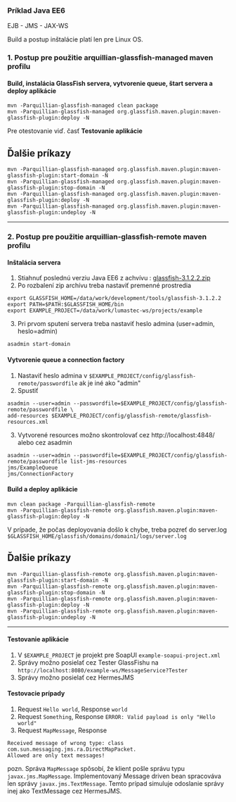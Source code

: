 ### Príklad Java EE6
EJB - JMS - JAX-WS

Build a postup inštalácie platí len pre Linux OS.

### 1. Postup pre použitie arquillian-glassfish-managed maven profilu
#### Build, instalácia GlassFish servera, vytvorenie queue, štart servera a deploy aplikácie
```
mvn -Parquillian-glassfish-managed clean package
mvn -Parquillian-glassfish-managed org.glassfish.maven.plugin:maven-glassfish-plugin:deploy -N
```
Pre otestovanie viď. časť **Testovanie aplikácie**

Ďalšie príkazy
--------------
```
mvn -Parquillian-glassfish-managed org.glassfish.maven.plugin:maven-glassfish-plugin:start-domain -N
mvn -Parquillian-glassfish-managed org.glassfish.maven.plugin:maven-glassfish-plugin:stop-domain -N
mvn -Parquillian-glassfish-managed org.glassfish.maven.plugin:maven-glassfish-plugin:deploy -N
mvn -Parquillian-glassfish-managed org.glassfish.maven.plugin:maven-glassfish-plugin:undeploy -N
```
----

### 2. Postup pre použitie arquillian-glassfish-remote maven profilu

#### Inštalácia servera
1. Stiahnuť poslednú verziu Java EE6 z achvívu : [glassfish-3.1.2.2.zip](http://download.java.net/glassfish/3.1.2.2/release/glassfish-3.1.2.2.zip)
2. Po rozbalení zip archívu treba nastaviť premenné prostredia
```
export GLASSFISH_HOME=/data/work/development/tools/glassfish-3.1.2.2
export PATH=$PATH:$GLASSFISH_HOME/bin
export EXAMPLE_PROJECT=/data/work/lumastec-ws/projects/example
```

3. Pri prvom sputení servera treba nastaviť heslo admina (user=admin, heslo=admin)
```
asadmin start-domain
```

#### Vytvorenie queue a connection factory
1. Nastaviť heslo admina v `$EXAMPLE_PROJECT/config/glassfish-remote/passwordfile` ak je iné ako "admin"
2. Spustiť
```
asadmin --user=admin --passwordfile=$EXAMPLE_PROJECT/config/glassfish-remote/passwordfile \
add-resources $EXAMPLE_PROJECT/config/glassfish-remote/glassfish-resources.xml
```

3. Vytvorené resources možno skontrolovať cez http://localhost:4848/ alebo cez asadmin
```
asadmin --user=admin --passwordfile=$EXAMPLE_PROJECT/config/glassfish-remote/passwordfile list-jms-resources
jms/ExampleQueue
jms/ConnectionFactory
```

#### Build a deploy aplikácie
```
mvn clean package -Parquillian-glassfish-remote
mvn -Parquillian-glassfish-remote org.glassfish.maven.plugin:maven-glassfish-plugin:deploy -N
```

V prípade, že počas deployovania došlo k chybe, treba pozreť do server.log
`$GLASSFISH_HOME/glassfish/domains/domain1/logs/server.log`

Ďalšie príkazy
--------------
```
mvn -Parquillian-glassfish-remote org.glassfish.maven.plugin:maven-glassfish-plugin:start-domain -N
mvn -Parquillian-glassfish-remote org.glassfish.maven.plugin:maven-glassfish-plugin:stop-domain -N
mvn -Parquillian-glassfish-remote org.glassfish.maven.plugin:maven-glassfish-plugin:deploy -N
mvn -Parquillian-glassfish-remote org.glassfish.maven.plugin:maven-glassfish-plugin:undeploy -N
```
----

#### Testovanie aplikácie
1. V `$EXAMPLE_PROJECT` je projekt pre SoapUI `example-soapui-project.xml`
2. Správy možno posielať cez Tester GlassFishu na `http://localhost:8080/example-ws/MessageService?Tester`
3. Správy možno posielať cez HermesJMS

#### Testovacie prípady
1. Request `Hello world`, Response `world`
2. Request `Something`, Response `ERROR: Valid payload is only "Hello world"`
3. Request `MapMessage`, Response 
```
Received message of wrong type: class com.sun.messaging.jms.ra.DirectMapPacket.
Allowed are only text messages!
```

pozn. Správa `MapMessage` spôsobí, že klient pošle správu typu `javax.jms.MapMessage`.
Implementovaný Message driven bean spracováva len správy `javax.jms.TextMessage`.
Temto prípad simuluje odoslanie správy inej ako TextMessage cez HermesJMS.

